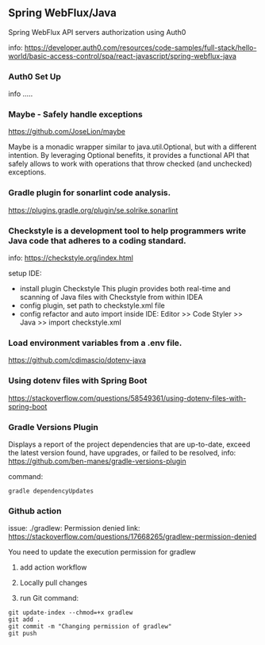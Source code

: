 ## Spring WebFlux/Java

Spring WebFlux API servers authorization using Auth0

info: https://developer.auth0.com/resources/code-samples/full-stack/hello-world/basic-access-control/spa/react-javascript/spring-webflux-java

### Auth0 Set Up

info .....

### Maybe - Safely handle exceptions

https://github.com/JoseLion/maybe

Maybe<T> is a monadic wrapper similar to java.util.Optional, but with a different intention. By leveraging Optional<T>
benefits, it provides a functional API that safely allows to work with operations that throw checked (and unchecked)
exceptions.

### Gradle plugin for sonarlint code analysis.

https://plugins.gradle.org/plugin/se.solrike.sonarlint

### Checkstyle is a development tool to help programmers write Java code that adheres to a coding standard.

info: https://checkstyle.org/index.html

setup IDE:

* install plugin Checkstyle
  This plugin provides both real-time and scanning of Java files with Checkstyle from within IDEA
* config plugin, set path to checkstyle.xml file
* config refactor and auto import inside IDE: Editor >> Code Styler >> Java >> import checkstyle.xml

### Load environment variables from a .env file.

https://github.com/cdimascio/dotenv-java

### Using dotenv files with Spring Boot

https://stackoverflow.com/questions/58549361/using-dotenv-files-with-spring-boot

### Gradle Versions Plugin

Displays a report of the project dependencies that are up-to-date, exceed the latest version found, have upgrades, or
failed to be resolved, info: https://github.com/ben-manes/gradle-versions-plugin

command:

```
gradle dependencyUpdates
```

### Github action

issue:  ./gradlew: Permission denied
link: https://stackoverflow.com/questions/17668265/gradlew-permission-denied

You need to update the execution permission for gradlew

1. add action workflow

2. Locally pull changes

3. run Git command:

```
git update-index --chmod=+x gradlew
git add .
git commit -m "Changing permission of gradlew"
git push
```